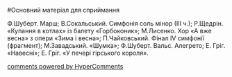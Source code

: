 <div id="hypercomments_widget" class="js-hypercomments-widget invisible"></div>


#Основний матеріал для сприймання

Ф.Шуберт. Марш; В.Сокальський. Симфонія соль мінор (ІІІ ч.); Р.Щедрін. «Купання в котлах» із балету «Горбоконик»; М.Лисенко. Хор «А вже весна» з опери «Зима і весна»; П.Чайковський. Фінал ІV симфонії (фрагмент); М.Завадський. «Шумка»; Ф.Шуберт. Вальс. Алегрето; Е. Гріг. «Навесні»; Е. Гріг. «У печері гірського короля». 

<div class="js-hypercomments-container">
    <a href="http://hypercomments.com" class="hc-link" title="comments widget">comments powered by HyperComments</a>
</div>